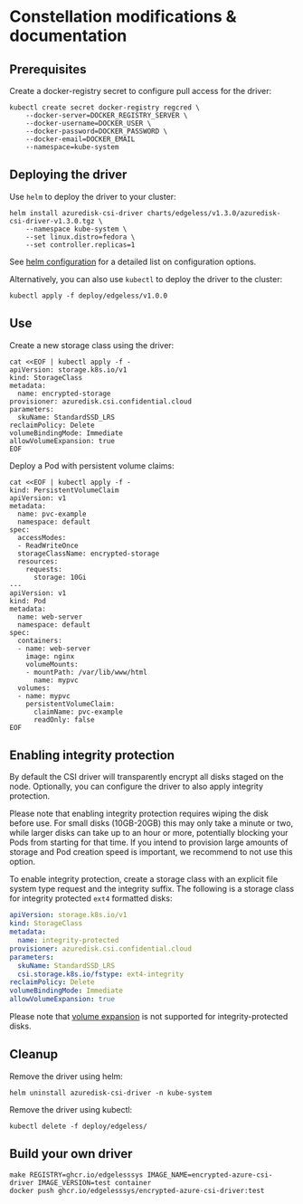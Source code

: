 # Constellation modifications & documentation

## Prerequisites

Create a docker-registry secret to configure pull access for the driver:
```shell
kubectl create secret docker-registry regcred \
    --docker-server=DOCKER_REGISTRY_SERVER \
    --docker-username=DOCKER_USER \
    --docker-password=DOCKER_PASSWORD \
    --docker-email=DOCKER_EMAIL
    --namespace=kube-system
```

## Deploying the driver

Use `helm` to deploy the driver to your cluster:
```shell
helm install azuredisk-csi-driver charts/edgeless/v1.3.0/azuredisk-csi-driver-v1.3.0.tgz \
    --namespace kube-system \
    --set linux.distro=fedora \
    --set controller.replicas=1
```
See [helm configuration](../charts/README.md#V1-Parameters) for a detailed list on configuration options.

Alternatively, you can also use `kubectl` to deploy the driver to the cluster:
```shell
kubectl apply -f deploy/edgeless/v1.0.0
```


## Use

Create a new storage class using the driver:
```shell
cat <<EOF | kubectl apply -f -
apiVersion: storage.k8s.io/v1
kind: StorageClass
metadata:
  name: encrypted-storage
provisioner: azuredisk.csi.confidential.cloud
parameters:
  skuName: StandardSSD_LRS
reclaimPolicy: Delete
volumeBindingMode: Immediate
allowVolumeExpansion: true
EOF
```

Deploy a Pod with persistent volume claims:
```shell
cat <<EOF | kubectl apply -f -
kind: PersistentVolumeClaim
apiVersion: v1
metadata:
  name: pvc-example
  namespace: default
spec:
  accessModes:
  - ReadWriteOnce
  storageClassName: encrypted-storage
  resources:
    requests:
      storage: 10Gi
---
apiVersion: v1
kind: Pod
metadata:
  name: web-server
  namespace: default
spec:
  containers:
  - name: web-server
    image: nginx
    volumeMounts:
    - mountPath: /var/lib/www/html
      name: mypvc
  volumes:
  - name: mypvc
    persistentVolumeClaim:
      claimName: pvc-example
      readOnly: false
EOF
```

## Enabling integrity protection

By default the CSI driver will transparently encrypt all disks staged on the node.
Optionally, you can configure the driver to also apply integrity protection.

Please note that enabling integrity protection requires wiping the disk before use.
For small disks (10GB-20GB) this may only take a minute or two, while larger disks can take up to an hour or more, potentially blocking your Pods from starting for that time.
If you intend to provision large amounts of storage and Pod creation speed is important, we recommend to not use this option.

To enable integrity protection, create a storage class with an explicit file system type request and the integrity suffix.
The following is a storage class for integrity protected `ext4` formatted disks:
```yaml
apiVersion: storage.k8s.io/v1
kind: StorageClass
metadata:
  name: integrity-protected
provisioner: azuredisk.csi.confidential.cloud
parameters:
  skuName: StandardSSD_LRS
  csi.storage.k8s.io/fstype: ext4-integrity
reclaimPolicy: Delete
volumeBindingMode: Immediate
allowVolumeExpansion: true
```

Please note that [volume expansion](https://kubernetes.io/blog/2018/07/12/resizing-persistent-volumes-using-kubernetes/) is not supported for integrity-protected disks.

## Cleanup

Remove the driver using helm:
```shell
helm uninstall azuredisk-csi-driver -n kube-system
```

Remove the driver using kubectl:
```shell
kubectl delete -f deploy/edgeless/
```

## Build your own driver

```shell
make REGISTRY=ghcr.io/edgelesssys IMAGE_NAME=encrypted-azure-csi-driver IMAGE_VERSION=test container
docker push ghcr.io/edgelesssys/encrypted-azure-csi-driver:test
```
